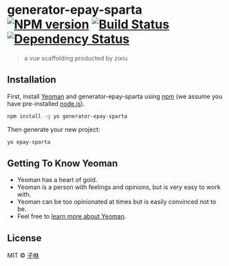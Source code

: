 # generator-epay-sparta [![NPM version][npm-image]][npm-url] [![Build Status][travis-image]][travis-url] [![Dependency Status][daviddm-image]][daviddm-url]
> a vue scaffolding producted by zixiu

## Installation

First, install [Yeoman](http://yeoman.io) and generator-epay-sparta using [npm](https://www.npmjs.com/) (we assume you have pre-installed [node.js](https://nodejs.org/)).

```bash
npm install -g yo generator-epay-sparta
```

Then generate your new project:

```bash
yo epay-sparta
```

## Getting To Know Yeoman

 * Yeoman has a heart of gold.
 * Yeoman is a person with feelings and opinions, but is very easy to work with.
 * Yeoman can be too opinionated at times but is easily convinced not to be.
 * Feel free to [learn more about Yeoman](http://yeoman.io/).

## License

MIT © [子咻](https://github.com/CodeLittlePrince)


[npm-image]: https://badge.fury.io/js/generator-epay-sparta.svg
[npm-url]: https://npmjs.org/package/generator-epay-sparta
[travis-image]: https://travis-ci.org/CodeLittlePrince/generator-epay-sparta.svg?branch=master
[travis-url]: https://travis-ci.org/CodeLittlePrince/generator-epay-sparta
[daviddm-image]: https://david-dm.org/CodeLittlePrince/generator-epay-sparta.svg?theme=shields.io
[daviddm-url]: https://david-dm.org/CodeLittlePrince/generator-epay-sparta
